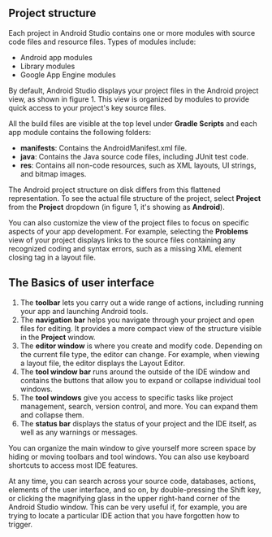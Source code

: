 

## **Project structure**

Each project in Android Studio contains one or more modules with source code files and resource files. Types of modules include:



* Android app modules
* Library modules
* Google App Engine modules

By default, Android Studio displays your project files in the Android project view, as shown in figure 1. This view is organized by modules to provide quick access to your project's key source files.

All the build files are visible at the top level under **Gradle Scripts** and each app module contains the following folders:



* **manifests**: Contains the AndroidManifest.xml file.
* **java**: Contains the Java source code files, including JUnit test code.
* **res**: Contains all non-code resources, such as XML layouts, UI strings, and bitmap images.

The Android project structure on disk differs from this flattened representation. To see the actual file structure of the project, select **Project** from the **Project** dropdown (in figure 1, it's showing as **Android**).

You can also customize the view of the project files to focus on specific aspects of your app development. For example, selecting the **Problems** view of your project displays links to the source files containing any recognized coding and syntax errors, such as a missing XML element closing tag in a layout file.


## **The Basics of user interface**



1. The **toolbar** lets you carry out a wide range of actions, including running your app and launching Android tools.
2. The **navigation bar** helps you navigate through your project and open files for editing. It provides a more compact view of the structure visible in the **Project** window.
3. The **editor window** is where you create and modify code. Depending on the current file type, the editor can change. For example, when viewing a layout file, the editor displays the Layout Editor.
4. The **tool window bar** runs around the outside of the IDE window and contains the buttons that allow you to expand or collapse individual tool windows.
5. The **tool windows** give you access to specific tasks like project management, search, version control, and more. You can expand them and collapse them.
6. The **status bar** displays the status of your project and the IDE itself, as well as any warnings or messages.

You can organize the main window to give yourself more screen space by hiding or moving toolbars and tool windows. You can also use keyboard shortcuts to access most IDE features.

At any time, you can search across your source code, databases, actions, elements of the user interface, and so on, by double-pressing the Shift key, or clicking the magnifying glass in the upper right-hand corner of the Android Studio window. This can be very useful if, for example, you are trying to locate a particular IDE action that you have forgotten how to trigger.
